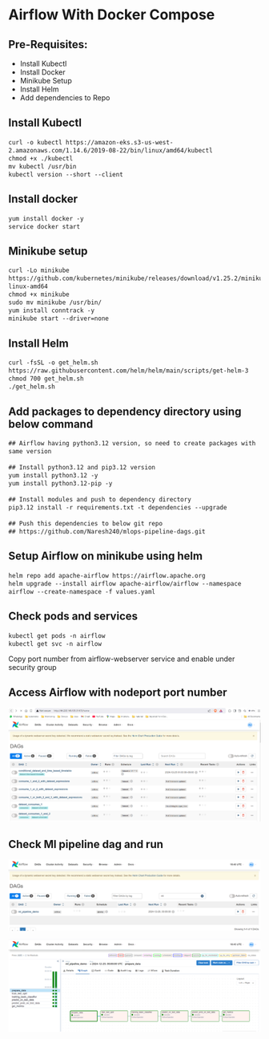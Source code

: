 # Airflow With Docker Compose

## Pre-Requisites:
- Install Kubectl
- Install Docker
- Minikube Setup
- Install Helm
- Add dependencies to Repo

## Install Kubectl

```shell
curl -o kubectl https://amazon-eks.s3-us-west-2.amazonaws.com/1.14.6/2019-08-22/bin/linux/amd64/kubectl
chmod +x ./kubectl
mv kubectl /usr/bin
kubectl version --short --client
```

## Install docker

```shell
yum install docker -y
service docker start
```

## Minikube setup

```shell
curl -Lo minikube https://github.com/kubernetes/minikube/releases/download/v1.25.2/minikube-linux-amd64
chmod +x minikube
sudo mv minikube /usr/bin/
yum install conntrack -y
minikube start --driver=none
```

## Install Helm

```shell
curl -fsSL -o get_helm.sh https://raw.githubusercontent.com/helm/helm/main/scripts/get-helm-3
chmod 700 get_helm.sh
./get_helm.sh
```

## Add packages to dependency directory using below command

```shell
## Airflow having python3.12 version, so need to create packages with same version

## Install python3.12 and pip3.12 version
yum install python3.12 -y
yum install python3.12-pip -y

## Install modules and push to dependency directory
pip3.12 install -r requirements.txt -t dependencies --upgrade

## Push this dependencies to below git repo
## https://github.com/Naresh240/mlops-pipeline-dags.git
```

## Setup Airflow on minikube using helm

```shell
helm repo add apache-airflow https://airflow.apache.org
helm upgrade --install airflow apache-airflow/airflow --namespace airflow --create-namespace -f values.yaml
```

## Check pods and services

```shell
kubectl get pods -n airflow
kubectl get svc -n airflow
```

Copy port number from airflow-webserver service and enable under security group

## Access Airflow with nodeport port number

![Airflow_Login_K8s](../../images/airflow_login_k8s.png)

## Check Ml pipeline dag and run

![ML Pipeline Dag K8s](../../images/ml_pipeline_dag_k8s.png)

![ML Pipeline Dag RUN K8s](../../images/ml_pipeline_dag_run_k8s.png)
